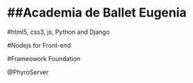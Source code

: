 ##Academia de Ballet Eugenia
=============================

#html5, css3, js, Python and Django 


#Nodejs for Front-end


#Frameowork Foundation

@PhyroServer
